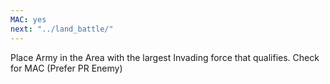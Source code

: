 ```yaml
---
MAC: yes
next: "../land_battle/"
---
```


Place Army in the Area with the largest Invading force that qualifies.
Check for MAC
(Prefer PR Enemy)
